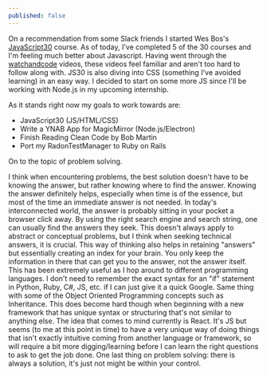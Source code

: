 ```yaml
---
published: false
---
```

On a recommendation from some Slack friends I started Wes Bos's [JavaScript30](https://www.javascript30.com") course. As of today, I've completed 5 of the 30 courses and I'm feeling much better about Javascript. Having went through the [watchandcode](https://watchandcode.com/) videos, these videos feel familiar and aren't too hard to follow along with. JS30 is also diving into CSS (something I've avoided learning) in an easy way. I decided to start on some more JS since I'll be working with Node.js in my upcoming internship.

As it stands right now my goals to work towards are:

- JavaScript30 (JS/HTML/CSS)
- Write a YNAB App for MagicMirror (Node.js/Electron)
- Finish Reading Clean Code by Bob Martin
- Port my RadonTestManager to Ruby on Rails

On to the topic of problem solving.

I think when encountering problems, the best solution doesn't have to be knowing the answer, but rather knowing where to find the answer. Knowing the answer definitely helps, especially when time is of the essence, but most of the time an immediate answer is not needed. In today's interconnected world, the answer is probably sitting in your pocket a browser click away. By using the right search engine and search string, one can usually find the answers they seek. This doesn't always apply to abstract or conceptual problems, but I think when seeking technical answers, it is crucial. This way of thinking also helps in retaining "answers" but essentially creating an index for your brain. You only keep the information in there that can get you to the answer, not the answer itself. This has been extremely useful as I hop around to different programming languages. I don't need to remember the exact syntax for an "if" statement in Python, Ruby, C#, JS, etc. if I can just give it a quick Google. Same thing with some of the Object Oriented Programming concepts such as Inheritance. This does become hard though when beginning with a new framework that has unique syntax or structuring that's not similar to anything else. The idea that comes to mind currently is React. It's JS but seems (to me at this point in time) to have a very unique way of doing things that isn't exactly intuitive coming from another language or framework, so will require a bit more digging/learning before I can learn the right questions to ask to get the job done. One last thing on problem solving: there is always a solution, it's just not might be within your control.
